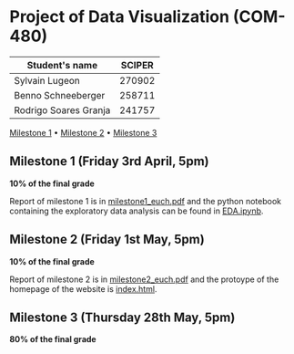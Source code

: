 # Project of Data Visualization (COM-480)

| Student's name | SCIPER |
| -------------- | ------ |
| Sylvain Lugeon |270902  |
| Benno Schneeberger | 258711 |
| Rodrigo Soares Granja | 241757 |

[Milestone 1](#milestone-1-friday-3rd-april-5pm) • [Milestone 2](#milestone-2-friday-1st-may-5pm) • [Milestone 3](#milestone-3-thursday-28th-may-5pm)

## Milestone 1 (Friday 3rd April, 5pm)

**10% of the final grade**

Report of milestone 1 is in [milestone1_euch.pdf](https://github.com/com-480-data-visualization/com-480-project-euch/blob/master/Milestones/milestone1_euch.pdf) and the python notebook containing the exploratory data analysis can be found in [EDA.ipynb](Exploratory_data_analysis/EDA.ipynb). 


## Milestone 2 (Friday 1st May, 5pm)

**10% of the final grade**

Report of milestone 2 is in [milestone2_euch.pdf](https://github.com/com-480-data-visualization/com-480-project-euch/blob/master/Milestones/milestone2_euch.pdf) and the protoype of the homepage of the website is [index.html](https://github.com/com-480-data-visualization/com-480-project-euch/blob/master/Code/Website/index.html).




## Milestone 3 (Thursday 28th May, 5pm)

**80% of the final grade**

